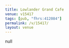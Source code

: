 ```yaml
---
title: Lowlander Grand Cafe
venue: v15417
tags: [pub, "fhrs:412084"]
permalink: /v/15417/
layout: venue
---
```

null